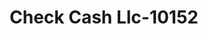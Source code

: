---
f_zip-code: 54166
f_state-code: WI
title: Check Cash Llc-10152
f_phone: 715-524-9049
f_city-only: Shawano
f_address: N5519 State Highway 47 55 Shawano
f_location-unique-id: '10152'
slug: check-cash-llc-10152
updated-on: '2024-05-30T13:46:58.046Z'
created-on: '2024-05-30T13:36:59.803Z'
published-on: '2024-05-30T13:54:32.469Z'
f_city-state: cms/city/shawano-wi.md
f_company: cms/company/check-cash-llc.md
f_state: cms/state/wisconsin.md
layout: '[payday-loan].html'
tags: payday-loan
---